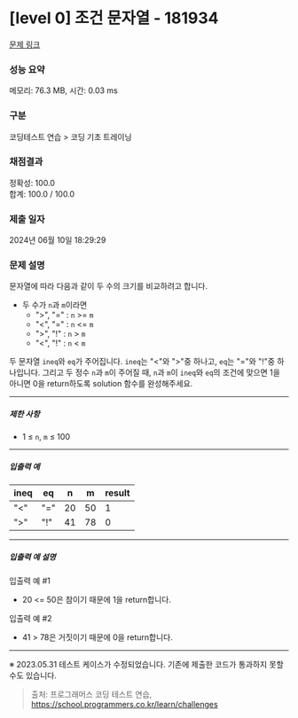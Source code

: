 # [level 0] 조건 문자열 - 181934 

[문제 링크](https://school.programmers.co.kr/learn/courses/30/lessons/181934) 

### 성능 요약

메모리: 76.3 MB, 시간: 0.03 ms

### 구분

코딩테스트 연습 > 코딩 기초 트레이닝

### 채점결과

정확성: 100.0<br/>합계: 100.0 / 100.0

### 제출 일자

2024년 06월 10일 18:29:29

### 문제 설명

<p>문자열에 따라 다음과 같이 두 수의 크기를 비교하려고 합니다.  </p>

<ul>
<li>두 수가 <code>n</code>과 <code>m</code>이라면

<ul>
<li>"&gt;", "=" : <code>n</code> &gt;= <code>m</code></li>
<li>"&lt;", "=" : <code>n</code> &lt;= <code>m</code></li>
<li>"&gt;", "!" : <code>n</code> &gt; <code>m</code></li>
<li>"&lt;", "!" : <code>n</code> &lt; <code>m</code> </li>
</ul></li>
</ul>

<p>두 문자열 <code>ineq</code>와 <code>eq</code>가 주어집니다. <code>ineq</code>는 "&lt;"와 "&gt;"중 하나고, <code>eq</code>는 "="와 "!"중 하나입니다. 그리고 두 정수 <code>n</code>과 <code>m</code>이 주어질 때, <code>n</code>과 <code>m</code>이 <code>ineq</code>와 <code>eq</code>의 조건에 맞으면 1을 아니면 0을 return하도록 solution 함수를 완성해주세요.</p>

<hr>

<h5>제한 사항</h5>

<ul>
<li>1 ≤ <code>n</code>, <code>m</code> ≤ 100</li>
</ul>

<hr>

<h5>입출력 예</h5>
<table class="table">
        <thead><tr>
<th>ineq</th>
<th>eq</th>
<th>n</th>
<th>m</th>
<th>result</th>
</tr>
</thead>
        <tbody><tr>
<td>"&lt;"</td>
<td>"="</td>
<td>20</td>
<td>50</td>
<td>1</td>
</tr>
<tr>
<td>"&gt;"</td>
<td>"!"</td>
<td>41</td>
<td>78</td>
<td>0</td>
</tr>
</tbody>
      </table>
<hr>

<h5>입출력 예 설명</h5>

<p>입출력 예 #1</p>

<ul>
<li>20 &lt;= 50은 참이기 때문에 1을 return합니다.</li>
</ul>

<p>입출력 예 #2</p>

<ul>
<li>41 &gt; 78은 거짓이기 때문에 0을 return합니다.</li>
</ul>

<hr>

<p>※ 2023.05.31 테스트 케이스가 수정되었습니다. 기존에 제출한 코드가 통과하지 못할 수도 있습니다.</p>


> 출처: 프로그래머스 코딩 테스트 연습, https://school.programmers.co.kr/learn/challenges